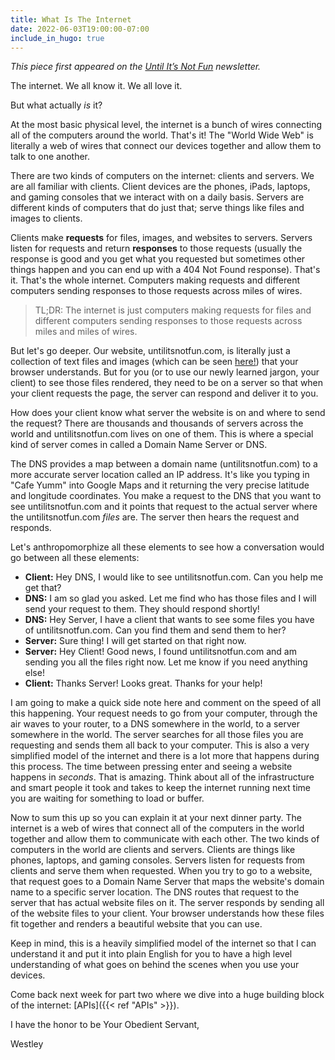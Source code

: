 ```yaml
---
title: What Is The Internet
date: 2022-06-03T19:00:00-07:00
include_in_hugo: true
---
```


*This piece first appeared on the [Until It’s Not Fun](https://untilitsnotfun.com/posts/2022-06-03/) newsletter.*

The internet. We all know it. We all love it.

But what actually *is* it?  

At the most basic physical level, the internet is a bunch of wires connecting all of the computers around the world. That's it! The "World Wide Web" is literally a web of wires that connect our devices together and allow them to talk to one another.

There are two kinds of computers on the internet: clients and servers. We are all familiar with clients. Client devices are the phones, iPads, laptops, and gaming consoles that we interact with on a daily basis. Servers are different kinds of computers that do just that; serve things like files and images to clients.

Clients make **requests** for files, images, and websites to servers. Servers listen for requests and return **responses** to those requests (usually the response is good and you get what you requested but sometimes other things happen and you can end up with a 404 Not Found response). That's it. That's the whole internet. Computers making requests and different computers sending responses to those requests across miles of wires.

> TL;DR: The internet is just computers making requests for files and different computers sending responses to those requests across miles and miles of wires.

But let's go deeper. Our website, untilitsnotfun.com, is literally just a collection of text files and images (which can be seen [here!](https://github.com/Westley-Winks/until-its-not-fun-newsletter)) that your browser understands. But for you (or to use our newly learned jargon, your client) to see those files rendered, they need to be on a server so that when your client requests the page, the server can respond and deliver it to you.

How does your client know what server the website is on and where to send the request? There are thousands and thousands of servers across the world and untilitsnotfun.com lives on one of them. This is where a special kind of server comes in called a Domain Name Server or DNS.

The DNS provides a map between a domain name (untilitsnotfun.com) to a more accurate server location called an IP address. It's like you typing in "Cafe Yumm" into Google Maps and it returning the very precise latitude and longitude coordinates. You make a request to the DNS that you want to see untilitsnotfun.com and it points that request to the actual server where the untilitsnotfun.com *files* are. The server then hears the request and responds.  

Let's anthropomorphize all these elements to see how a conversation would go between all these elements:

- **Client:** Hey DNS, I would like to see untilitsnotfun.com. Can you help me get that?
- **DNS:** I am so glad you asked. Let me find who has those files and I will send your request to them. They should respond shortly!
- **DNS:** Hey Server, I have a client that wants to see some files you have of untilitsnotfun.com. Can you find them and send them to her?
- **Server:** Sure thing! I will get started on that right now.
- **Server:** Hey Client! Good news, I found untilitsnotfun.com and am sending you all the files right now. Let me know if you need anything else!
- **Client:** Thanks Server! Looks great. Thanks for your help!

I am going to make a quick side note here and comment on the speed of all this happening. Your request needs to go from your computer, through the air waves to your router, to a DNS somewhere in the world, to a server somewhere in the world. The server searches for all those files you are requesting and sends them all back to your computer. This is also a very simplified model of the internet and there is a lot more that happens during this process. The time between pressing enter and seeing a website happens in *seconds*. That is amazing. Think about all of the infrastructure and smart people it took and takes to keep the internet running next time you are waiting for something to load or buffer.

Now to sum this up so you can explain it at your next dinner party. The internet is a web of wires that connect all of the computers in the world together and allow them to communicate with each other. The two kinds of computers in the world are clients and servers. Clients are things like phones, laptops, and gaming consoles. Servers listen for requests from clients and serve them when requested. When you try to go to a website, that request goes to a Domain Name Server that maps the website's domain name to a specific server location. The DNS routes that request to the server that has actual website files on it. The server responds by sending all of the website files to your client. Your browser understands how these files fit together and renders a beautiful website that you can use.

Keep in mind, this is a heavily simplified model of the internet so that I can understand it and put it into plain English for you to have a high level understanding of what goes on behind the scenes when you use your devices.

Come back next week for part two where we dive into a huge building block of the internet: [APIs]({{< ref "APIs" >}}).  

I have the honor to be Your Obedient Servant,

Westley
